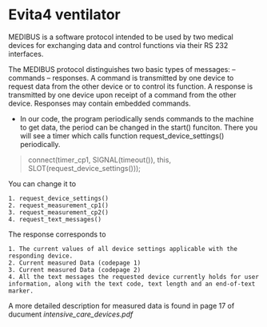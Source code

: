 # Evita4 ventilator

MEDIBUS is a software protocol intended to be used by
two medical devices for exchanging data and control
functions via their RS 232 interfaces.

The MEDIBUS protocol distinguishes two basic types of
messages:
– commands
– responses.
A command is transmitted by one device to request data
from the other device or to control its function.
A response is transmitted by one device upon receipt of
a command from the other device. Responses may
contain embedded commands.

* In our code, the program periodically sends commands to the machine to get data, the period can be changed in the start() funciton. There you will see a timer which calls function request_device_settings() periodically.

> connect(timer_cp1, SIGNAL(timeout()), this, SLOT(request_device_settings()));


You can change it to 
    
    1. request_device_settings()
    2. request_measurement_cp1()
    3. request_measurement_cp2()
    4. request_text_messages()

The response corresponds to 
    
    1. The current values of all device settings applicable with the responding device.
    2. Current measured Data (codepage 1)
    3. Current measured Data (codepage 2)
    4. All the text messages the requested device currently holds for user information, along with the text code, text length and an end-of-text marker.

A more detailed description for measured data is found in page 17 of ducument *intensive_care_devices.pdf*